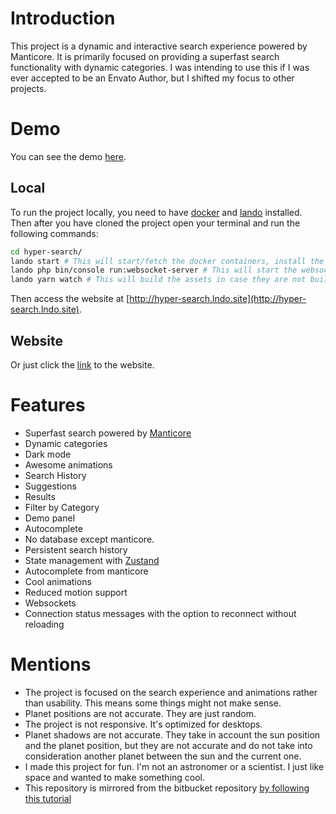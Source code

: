 # Introduction

This project is a dynamic and interactive search experience powered by Manticore. It is primarily focused on providing a
superfast search functionality with dynamic categories. I was intending to use this if I was ever accepted to be an
Envato Author, but I shifted my focus to other projects.

# Demo

You can see the demo [here](https://projects.wyverr.com/hyper-search).

## Local

To run the project locally, you need to have [docker](https://docs.docker.com/get-docker/) and [lando](https://lando.dev/download/) installed. Then after you have cloned the project open your terminal and run the following commands:

```bash
cd hyper-search/
lando start # This will start/fetch the docker containers, install the dependencies (yarn and composer) and migrate and seed manticore data
lando php bin/console run:websocket-server # This will start the websocket server
lando yarn watch # This will build the assets in case they are not built already
```

Then access the website at [http://hyper-search.lndo.site](http://hyper-search.lndo.site).

## Website

Or just click the [link](https://projects.wyverr.com/hyper-search) to the website.

# Features

- Superfast search powered by [Manticore](https://manticoresearch.com/)
- Dynamic categories
- Dark mode
- Awesome animations
- Search History
- Suggestions
- Results
- Filter by Category
- Demo panel
- Autocomplete
- No database except manticore.
- Persistent search history
- State management with [Zustand](https://github.com/pmndrs/zustand)
- Autocomplete from manticore
- Cool animations
- Reduced motion support
- Websockets
- Connection status messages with the option to reconnect without reloading

# Mentions

- The project is focused on the search experience and animations rather than usability. This means some things might not
  make sense.
- Planet positions are not accurate. They are just random.
- The project is not responsive. It's optimized for desktops.
- Planet shadows are not accurate. They take in account the sun position and the planet position, but they are not
  accurate and do not take into consideration another planet between the sun and the current one.
- I made this project for fun. I'm not an astronomer or a scientist. I just like space and wanted to make something
  cool.
- This repository is mirrored from the bitbucket
  repository [by following this tutorial](https://blog.idrsolutions.com/how-to-sync-bitbucket-repo-to-github/)
